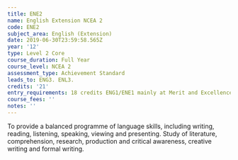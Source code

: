 ```yaml
---
title: ENE2
name: English Extension NCEA 2
code: ENE2
subject_area: English (Extension)
date: 2019-06-30T23:59:58.565Z
year: '12'
type: Level 2 Core
course_duration: Full Year
course_level: NCEA 2
assessment_type: Achievement Standard
leads_to: ENG3. ENL3.
credits: '21'
entry_requirements: 18 credits ENG1/ENE1 mainly at Merit and Excellence and HOF/TIC approval
course_fees: ''
notes: ''
---
```

To provide a balanced programme of language skills, including writing, reading, listening, speaking, viewing and presenting. Study of literature, comprehension, research, production and critical awareness, creative writing and formal writing.
